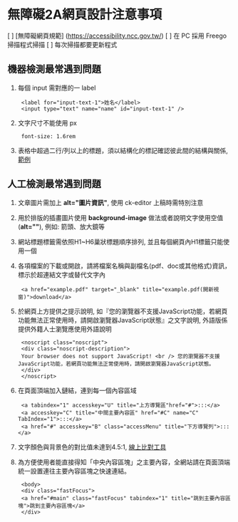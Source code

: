 # 無障礙2A網頁設計注意事項
[ ] [無障礙網頁規範] (https://accessibility.ncc.gov.tw/) 
[ ] 在 PC 採用 Freego 掃描程式掃描
[ ] 每次掃描都要更新程式

## 機器檢測最常遇到問題   
1. 每個 input 需對應的一 label

        <label for="input-text-1">姓名</label>
        <input type="text" name="name" id="input-text-1" />

2. 文字尺寸不能使用 px

        font-size: 1.6rem

3. 表格中超過二行/列以上的標題，須以結構化的標記確認彼此間的結構與關係, [範例](http://www.feu.edu.tw/center/jmc/Freego/Language/ZH_TW/document/5_2.html)

## 人工檢測最常遇到問題
1. 文章圖片需加上 **alt="圖片資訊"**, 使用 ck-editor 上稿時需特別注意
2. 用於排版的插畫圖片使用 **background-image** 做法或者說明文字使用空值 (**alt=""**), 例如: 箭頭、放大鏡等
3. 網站標題標籤需依照H1~H6巢狀標題順序排列, 並且每個網頁內H1標籤只能使用一個
4. 各項檔案的下載或開啟，請將檔案名稱與副檔名(pdf、doc或其他格式)資訊，標示於超連結文字或替代文字內

        <a href="example.pdf" target="_blank" title="example.pdf(開新視窗)">download</a>

5. 於網頁上方提供<No Script>之提示說明, 如『您的瀏覽器不支援JavaScript功能，若網頁功能無法正常使用時，請開啟瀏覽器JavaScript狀態』之文字說明, 外語版係提供外籍人士瀏覽應使用外語說明 

        <noscript class="noscript">
        <div class="noscript-description">
        Your browser does not support JavaScript! <br /> 您的瀏覽器不支援JavaScript功能，若網頁功能無法正常使用時，請開啟瀏覽器JavaScript狀態。
        </div>
        </noscript>

6. 在頁面頂端加入鏈結，連到每一個內容區域

        <a tabindex="1" accesskey="U" title="上方導覽區"href="#">:::</a>
        <a accesskey="C" title="中間主要內容區" href="#C" name="C" TabIndex="1">:::</a>
        <a href="#" accesskey="B" class="accessMenu" title="下方導覽列">:::</a>

7. 文字顏色與背景色的對比值未達到4.5:1, [線上比對工具](https://www.weiyuan.com.tw/contrast_ratio)

8. 為方便使用者能直接得知「中央內容區塊」之主要內容，全網站請在頁面頂端統一設置連往主要內容區塊之快速連結。

        <body>
        <div class="fastFocus">
        <a href="#main" class="fastFocus" tabindex="1" title="跳到主要內容區塊">跳到主要內容區塊</a>
        </div>